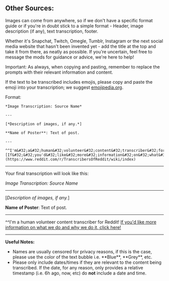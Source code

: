 Other Sources:
---

Images can come from anywhere, so if we don't have a specific format guide or if you're in doubt stick to a simple format - Header, image description (if any), text transcription, footer.

Whether it's Snapchat, Twitch, Omegle, Tumblr, Instagram or the next social media website that hasn't been invented yet - add the title at the top and take it from there, as neatly as possible. If you're uncertain, feel free to message the mods for guidance or advice, we're here to help!

Important: As always, when copying and pasting, remember to replace the prompts with their relevant information and content.

If the text to be transcribed includes emojis, please copy and paste the emoji into your transcription; we suggest [emojipedia.org](http://emojipedia.org/). 

Format:

    *Image Transcription: Source Name*

    ---

    [*Description of images, if any.*]

    **Name of Poster**: Text of post.

    ---

    ^^I'm&#32;a&#32;human&#32;volunteer&#32;content&#32;transcriber&#32;for&#32;Reddit!&#32;[If&#32;&#32;you'd&#32;like&#32;more&#32;information&#32;on&#32;what&#32;we&#32;do&#32;and&#32;why&#32;we&#32;do&#32;it,&#32;click&#32;here!](https://www.reddit.com/r/TranscribersOfReddit/wiki/index)

---

Your final transcription will look like this:

*Image Transcription: Source Name*

---

[*Description of images, if any.*]

**Name of Poster**: Text of post.

---

^^I'm&#32;a&#32;human&#32;volunteer&#32;content&#32;transcriber&#32;for&#32;Reddit!&#32;[If&#32;&#32;you'd&#32;like&#32;more&#32;information&#32;on&#32;what&#32;we&#32;do&#32;and&#32;why&#32;we&#32;do&#32;it,&#32;click&#32;here!](https://www.reddit.com/r/TranscribersOfReddit/wiki/index)

---

**Useful Notes:**

* Names are usually censored for privacy reasons, if this is the case, please use the color of the text bubble i.e. \*\*Blue\*\*, \*\*Grey\*\*, etc.
* Please only include dates/times if they are relevant to the content being transcribed. If the date, for any reason, only provides a relative timestamp (i.e. 6h ago, now, etc) do **not** include a date and time.